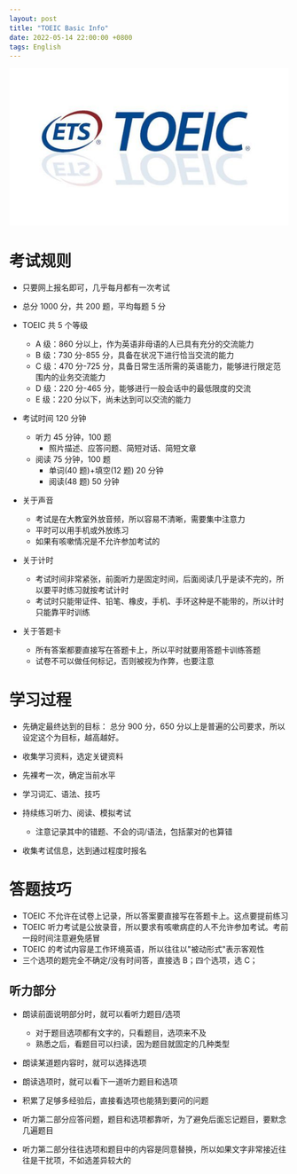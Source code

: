 ```yaml
---
layout: post
title: "TOEIC Basic Info"
date: 2022-05-14 22:00:00 +0800
tags: English
---
```


![TOEIC](/assets/images/2022-04-23-TOEIC_vocabulary_1.jpg)

# 考试规则

- 只要网上报名即可，几乎每月都有一次考试

- 总分 1000 分，共 200 题，平均每题 5 分

- TOEIC 共 5 个等级

  - A 级：860 分以上，作为英语非母语的人已具有充分的交流能力
  - B 级：730 分-855 分，具备在状况下进行恰当交流的能力
  - C 级：470 分-725 分，具备日常生活所需的英语能力，能够进行限定范围内的业务交流能力
  - D 级：220 分-465 分，能够进行一般会话中的最低限度的交流
  - E 级：220 分以下，尚未达到可以交流的能力

- 考试时间 120 分钟

  - 听力 45 分钟，100 题
    - 照片描述、应答问题、简短对话、简短文章
  - 阅读 75 分钟，100 题
    - 单词(40 题)+填空(12 题) 20 分钟
    - 阅读(48 题) 50 分钟

- 关于声音

  - 考试是在大教室外放音频，所以容易不清晰，需要集中注意力
  - 平时可以用手机或外放练习
  - 如果有咳嗽情况是不允许参加考试的

- 关于计时

  - 考试时间非常紧张，前面听力是固定时间，后面阅读几乎是读不完的，所以要平时练习就按考试计时
  - 考试时只能带证件、铅笔、橡皮，手机、手环这种是不能带的，所以计时只能靠平时训练

- 关于答题卡
  - 所有答案都要直接写在答题卡上，所以平时就要用答题卡训练答题
  - 试卷不可以做任何标记，否则被视为作弊，也要注意

# 学习过程

- 先确定最终达到的目标：
  总分 900 分，650 分以上是普遍的公司要求，所以设定这个为目标，越高越好。

- 收集学习资料，选定关键资料

- 先裸考一次，确定当前水平

- 学习词汇、语法、技巧

- 持续练习听力、阅读、模拟考试

  - 注意记录其中的错题、不会的词/语法，包括蒙对的也算错

- 收集考试信息，达到通过程度时报名

# 答题技巧

- TOEIC 不允许在试卷上记录，所以答案要直接写在答题卡上。这点要提前练习
- TOEIC 听力考试是公放录音，所以要求有咳嗽病症的人不允许参加考试。考前一段时间注意避免感冒
- TOEIC 的考试内容是工作环境英语，所以往往以"被动形式"表示客观性
- 三个选项的题完全不确定/没有时间答，直接选 B；四个选项，选 C；

## 听力部分

- 朗读前面说明部分时，就可以看听力题目/选项
  - 对于题目选项都有文字的，只看题目，选项来不及
  - 熟悉之后，看题目可以扫读，因为题目就固定的几种类型
- 朗读某道题内容时，就可以选择选项
- 朗读选项时，就可以看下一道听力题目和选项
- 积累了足够多经验后，直接看选项也能猜到要问的问题

- 听力第二部分应答问题，题目和选项都靠听，为了避免后面忘记题目，要默念几遍题目
- 听力第二部分往往选项和题目中的内容是同意替换，所以如果文字非常接近往往是干扰项，不如选差异较大的
